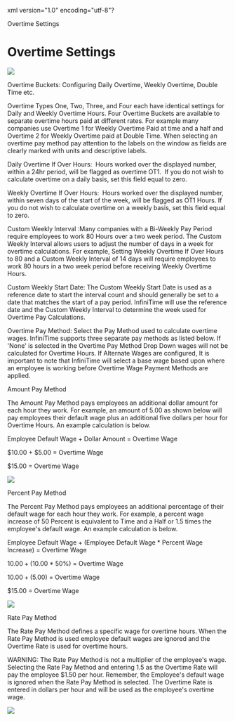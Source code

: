 xml version="1.0" encoding="utf-8"?





Overtime Settings




# Overtime Settings

![](images_2/OT1.gif)

Overtime Buckets: Configuring Daily Overtime, Weekly Overtime, Double Time etc.

Overtime Types One, Two, Three, and Four each have identical settings for Daily and Weekly Overtime Hours. Four Overtime Buckets are available to separate overtime hours paid at different rates. For example many companies use Overtime 1 for Weekly Overtime Paid at time and a half and Overtime 2 for Weekly Overtime paid at Double Time. When selecting an overtime pay method pay attention to the labels on the window as fields are clearly marked with units and descriptive labels.

Daily Overtime If Over Hours:  Hours worked over the displayed number, within a 24hr period, will be flagged as overtime OT1.  If you do not wish to calculate overtime on a daily basis, set this field equal to zero.

Weekly Overtime If Over Hours:  Hours worked over the displayed number, within seven days of the start of the week, will be flagged as OT1 Hours. If you do not wish to calculate overtime on a weekly basis, set this field equal to zero.

Custom Weekly Interval :Many companies with a Bi-Weekly Pay Period require employees to work 80 Hours over a two week period. The Custom Weekly Interval allows users to adjust the number of days in a week for overtime calculations. For example, Setting Weekly Overtime If Over Hours to 80 and a Custom Weekly Interval of 14 days will require employees to work 80 hours in a two week period before receiving Weekly Overtime Hours.

Custom Weekly Start Date: The Custom Weekly Start Date is used as a reference date to start the interval count and should generally be set to a date that matches the start of a pay period. InfiniTime will use the reference date and the Custom Weekly Interval to determine the week used for Overtime Pay Calculations.

Overtime Pay Method: Select the Pay Method used to calculate overtime wages. InfiniTime supports three separate pay methods as listed below. If 'None' is selected in the Overtime Pay Method Drop Down wages will not be calculated for Overtime Hours. If Alternate Wages are configured, It is important to note that InfiniTime will select a base wage based upon where an employee is working before Overtime Wage Payment Methods are applied.

Amount Pay Method

The Amount Pay Method pays employees an additional dollar amount for each hour they work. For example, an amount of 5.00 as shown below will pay employees their default wage plus an additional five dollars per hour for Overtime Hours. An example calculation is below.

Employee Default Wage + Dollar Amount = Overtime Wage

$10.00 + $5.00 = Overtime Wage

$15.00 = Overtime Wage

![](images_2/OTPay_Amount.gif)

Percent Pay Method

The Percent Pay Method pays employees an additional percentage of their default wage for each hour they work. For example, a percent wage increase of 50 Percent is equivalent to Time and a Half or 1.5 times the employee's default wage. An example calculation is below.

Employee Default Wage + (Employee Default Wage \* Percent Wage Increase) = Overtime Wage

$10.00 + ($10.00 \* 50%) = Overtime Wage

$10.00 + ($5.00) = Overtime Wage

$15.00 = Overtime Wage

![](images_2/OTPay_Percent.gif)

Rate Pay Method

The Rate Pay Method defines a specific wage for overtime hours. When the Rate Pay Method is used employee default wages are ignored and the Overtime Rate is used for overtime hours.

WARNING: The Rate Pay Method is not a multiplier of the employee's wage. Selecting the Rate Pay Method and entering 1.5 as the Overtime Rate will pay the employee $1.50 per hour. Remember, the Employee's default wage is ignored when the Rate Pay Method is selected. The Overtime Rate is entered in dollars per hour and will be used as the employee's overtime wage.

![](images_2/OTPay_Rate.gif)